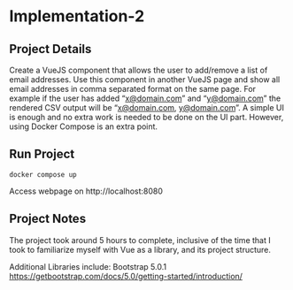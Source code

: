 # Implementation-2

## Project Details
Create a VueJS component that allows the user to add/remove a list of email addresses. Use this component in another VueJS page and show all email addresses in comma separated format on the same page. For example if the user has added “x@domain.com” and “y@domain.com” the rendered CSV output will be “x@domain.com, y@domain.com”.
A simple UI is enough and no extra work is needed to be done on the UI part. However, using Docker Compose is an extra point.

## Run Project
```
docker compose up
```
Access webpage on http://localhost:8080

## Project Notes
The project took around 5 hours to complete, inclusive of the time that I took to familiarize myself with Vue as a library, and its project
structure.

Additional Libraries include:
Bootstrap 5.0.1 https://getbootstrap.com/docs/5.0/getting-started/introduction/
